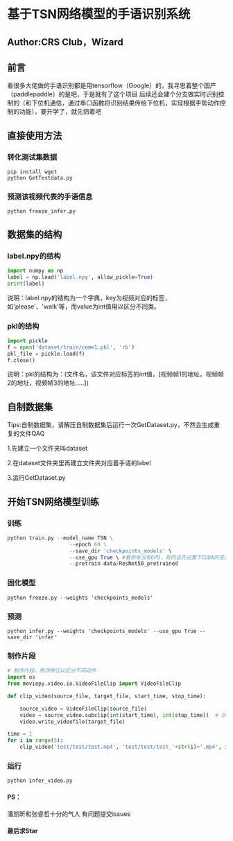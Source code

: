 # 基于TSN网络模型的手语识别系统

## Author:CRS Club，Wizard
## 前言
看很多大佬做的手语识别都是用tensorflow（Google）的，我寻思着整个国产（paddlepaddle）的是吧，于是就有了这个项目
后续还会建个分支做实时识别控制的（和下位机通信，通过串口函数将识别结果传给下位机，实现根据手势动作控制的功能），要开学了，就先鸽着吧
## 直接使用方法

### 转化测试集数据
```shell
pip install wget
python GetTestdata.py
```

### 预测该视频代表的手语信息
```shell
python freeze_infer.py
```

## 数据集的结构

### label.npy的结构

```python
import numpy as np
label = np.load('label.npy', allow_pickle=True) 
print(label)
```

说明：label.npy的结构为一个字典，key为视频对应的标签，如'please'、'walk'等，而value为int值用以区分不同类。

### **pkl的结构**

```python
import pickle
f = open('dataset/train/come1.pkl', 'rb')
pkl_file = pickle.load(f)
f.close()
```

说明：pkl的结构为：(文件名，该文件对应标签的int值，[视频帧1的地址，视频帧2的地址，视频帧3的地址.....])

## **自制数据集**

Tips:自制数据集，请解压自制数据集后运行一次GetDataset.py，不然会生成重复的文件QAQ

1.先建立一个文件夹叫dataset

2.在dataset文件夹里再建立文件夹对应着手语的label

3.运行GetDataset.py

## 开始TSN网络模型训练

### 训练

```python
python train.py --model_name TSN \
                    --epoch 60 \
                    --save_dir 'checkpoints_models' \
                    --use_gpu True \ #看你有没有GPU，有的话先设置下CUDA的变量哦，没有就改成False
                    --pretrain data/ResNet50_pretrained
```

### 固化模型

```shell
python freeze.py --weights 'checkpoints_models'
```

### 预测

```shell
python infer.py --weights 'checkpoints_models' --use_gpu True --save_dir 'infer'
```

### 制作片段

```python
# 制作片段，用作特征以区分不同动作
import os
from moviepy.video.io.VideoFileClip import VideoFileClip

def clip_video(source_file, target_file, start_time, stop_time):

    source_video = VideoFileClip(source_file)
    video = source_video.subclip(int(start_time), int(stop_time))  # 执行剪切操作
    video.write_videofile(target_file)

time = 1
for i in range(5):
    clip_video('test/test/test.mp4', 'test/test/test_'+str(i)+'.mp4', i * time, (i + 1) * time)

```

### 运行

```shell
python infer_video.py
```

#### PS：

潘凯昕和张睿哲十分的气人
有问题提交issues

#### 最后求Star

